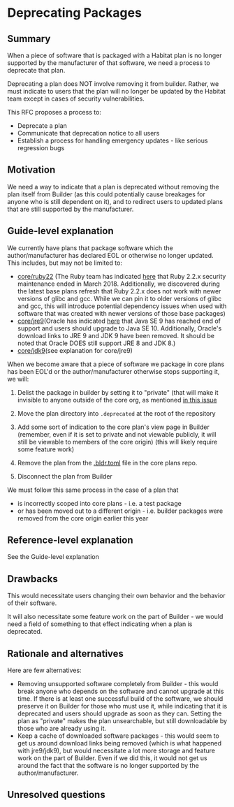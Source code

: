 # Deprecating Packages

## Summary
[summary]: #summary

When a piece of software that is packaged with a Habitat plan is no longer supported by the manufacturer of that software, we need a process to deprecate that plan.

Deprecating a plan does NOT involve removing it from builder. Rather, we must indicate to users that the plan will no longer be updated by the Habitat team except in cases of security vulnerabilities.

This RFC proposes a process to:
* Deprecate a plan
* Communicate that deprecation notice to all users
* Establish a process for handling emergency updates - like serious regression bugs

## Motivation
[motivation]: #motivation

We need a way to indicate that a plan is deprecated without removing the plan itself from Builder (as this could potentially cause breakages for anyone who is still dependent on it), and to redirect users to updated plans that are still supported by the manufacturer.

## Guide-level explanation
[guide-level-explanation]: #guide-level-explanation

We currently have plans that package software which the author/manufacturer has declared EOL or otherwise no longer updated. This includes, but may not be limited to:
* [core/ruby22](https://github.com/habitat-sh/core-plans/tree/master/ruby22) (The Ruby team has indicated [here](https://www.ruby-lang.org/en/news/2018/03/28/ruby-2-2-10-released/) that Ruby 2.2.x security maintenance ended in March 2018. Additionally, we discovered during the latest base plans refresh that Ruby 2.2.x does not work with newer versions of glibc and gcc. While we can pin it to older versions of glibc and gcc, this will introduce potential dependency issues when used with software that was created with newer versions of those base packages)
* [core/jre9](https://github.com/habitat-sh/core-plans/tree/master/jre9)(Oracle has indicated [here](http://www.oracle.com/technetwork/java/javase/downloads/jre9-downloads-3848532.html) that Java SE 9 has reached end of support and users should upgrade to Java SE 10. Additionally, Oracle's download links to JRE 9 and JDK 9 have been removed. It should be noted that Oracle DOES still support JRE 8 and JDK 8.)
* [core/jdk9](https://github.com/habitat-sh/core-plans/blob/master/jdk9/plan.sh)(see explanation for core/jre9)

When we become aware that a piece of software we package in core plans has been EOL'd or the author/manufacturer otherwise stops supporting it, we will:

1. Delist the package in builder by setting it to "private" (that will make it invisible to anyone outside of the core org, as mentioned [in this issue](https://github.com/habitat-sh/builder/issues/18)

2. Move the plan directory into `.deprecated` at the root of the repository

3. Add some sort of indication to the core plan's view page in Builder (remember, even if it is set to private and not viewable publicly, it will still be viewable to members of the core origin) (this will likely require some feature work)

4. Remove the plan from the [.bldr.toml](https://github.com/habitat-sh/core-plans/blob/master/.bldr.toml) file in the core plans repo.

5. Disconnect the plan from Builder

We must follow this same process in the case of a plan that
* is incorrectly scoped into core plans - i.e. a test package
* or has been moved out to a different origin - i.e. builder packages were removed from the core origin earlier this year

## Reference-level explanation
[reference-level-explanation]: #reference-level-explanation

See the Guide-level explanation

## Drawbacks
[drawbacks]: #drawbacks

This would necessitate users changing their own behavior and the behavior of their software.

It will also necessitate some feature work on the part of Builder - we would need a field of something to that effect indicating when a plan is deprecated.

## Rationale and alternatives
[alternatives]: #alternatives

Here are few alternatives:

* Removing unsupported software completely from Builder - this would break anyone who depends on the software and cannot upgrade at this time. If there is at least one successful build of the software, we should preserve it on Builder for those who must use it, while indicating that it is deprecated and users should upgrade as soon as they can. Setting the plan as "private" makes the plan unsearchable, but still downloadable by those who are already using it.
* Keep a cache of downloaded software packages - this would seem to get us around download links being removed (which is what happened with jre9/jdk9), but would necessitate a lot more storage and feature work on the part of Builder. Even if we did this, it would not get us around the fact that the software is no longer supported by the author/manufacturer.

## Unresolved questions
[unresolved]: #unresolved-questions
